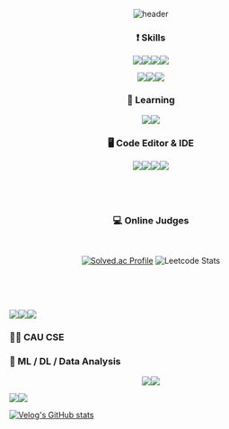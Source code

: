 <div align="center">

![header](https://capsule-render.vercel.app/api?type=Waving&color=00B4FF&text=➫&fontColor=90D2D8)

### ❗ Skills

<img src="https://img.shields.io/badge/Python-3776AB?style=for-the-badge&logo=Python&logoColor=white"/><img src="https://img.shields.io/badge/TensorFlow-FF6F00?style=for-the-badge&logo=TensorFlow&logoColor=white"/><img src="https://img.shields.io/badge/Keras-D00000?style=for-the-badge&logo=Keras&logoColor=white"/><img src="https://img.shields.io/badge/Anaconda-44A833?style=for-the-badge&logo=Anaconda&logoColor=white"/>

<img src="https://img.shields.io/badge/c++-00599C?style=for-the-badge&logo=c%2B%2B&logoColor=white"><img src="https://img.shields.io/badge/C-A8B9CC?style=for-the-badge&logo=c&logoColor=white"/><img src="https://img.shields.io/badge/java-007396?style=for-the-badge&logo=java&logoColor=white"> 

### 🧠 Learning
<img src="https://img.shields.io/badge/Mojo-FC4C02?style=for-the-badge&logo=Fireship&logoColor=white"><img src="https://img.shields.io/badge/Haskell-5D4F85?style=for-the-badge&logo=haskell&logoColor=white">


### 🖥️ Code Editor & IDE

<img src="https://img.shields.io/badge/vim-019733?style=for-the-badge&logo=vim&logoColor=white"/><img src="https://img.shields.io/badge/vsc-007ACC?style=for-the-badge&logo=visualstudiocode&logoColor=white"/><img src="https://img.shields.io/badge/PyCharm-00DD79?style=for-the-badge&logo=PyCharm&logoColor=white"/><img src="https://img.shields.io/badge/CLion-00AFCF?style=for-the-badge&logo=CLion&logoColor=white"/>



#

<br/>


### 💻 Online Judges

<br/>

[![Solved.ac Profile](http://mazassumnida.wtf/api/v2/generate_badge?boj=cktmdwns604)](https://solved.ac/cktmdwns604/)
![Leetcode Stats](https://leetcard.jacoblin.cool/cktmdwns604?width=480&height=180&theme=unicorn&font=sourcecodepro)
  
</div>
  
#

<br/>

### <img src="https://img.shields.io/badge/Windows-0078D6?style=for-the-badge&logo=Windows&logoColor=white"/><img src="https://img.shields.io/badge/MacOS-000000?style=for-the-badge&logo=Apple&logoColor=white"/><img src="https://img.shields.io/badge/Ubuntu-E95420?style=for-the-badge&logo=Ubuntu&logoColor=white"/>

### 👨‍🎓 CAU CSE
### 🤖 ML / DL / Data Analysis

<div align="center">

<img src="https://github-readme-stats.vercel.app/api/top-langs/?username=chaseungjoon&layout=compact&theme=tokyonight"><img src="https://github-readme-stats.vercel.app/api?username=chaseungjoon&show_icons=true&theme=tokyonight">

</div>

<a href="https://velog.io/@cktmdwns604" target="_blank"><img src="https://img.shields.io/badge/velog-20C997?style=for-the-badge&logo=velog&logoColor=white"/></a><a href="https://chaseungjoon.notion.site/baekjoon-codes-384e15b2e16b4adc9527472e17752c27?pvs=4" target="_blank"><img src="https://img.shields.io/badge/Notion-000000?style=for-the-badge&logo=Notion&logoColor=white"/></a>

[![Velog's GitHub stats](https://velog-readme-stats.vercel.app/api?name=cktmdwns604&color=dark)](https://velog.io/@cktmdwns604)


